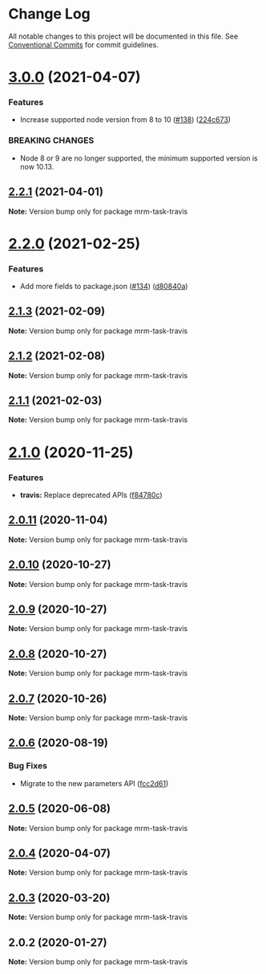 # Change Log

All notable changes to this project will be documented in this file.
See [Conventional Commits](https://conventionalcommits.org) for commit guidelines.

# [3.0.0](https://github.com/sapegin/mrm/compare/mrm-task-travis@2.2.1...mrm-task-travis@3.0.0) (2021-04-07)


### Features

* Increase supported node version from 8 to 10 ([#138](https://github.com/sapegin/mrm/issues/138)) ([224c673](https://github.com/sapegin/mrm/commit/224c67332ee71b9e275dbea1435cd9088852ff6f))


### BREAKING CHANGES

* Node 8 or 9 are no longer supported, the minimum supported version is now 10.13.





## [2.2.1](https://github.com/sapegin/mrm/compare/mrm-task-travis@2.2.0...mrm-task-travis@2.2.1) (2021-04-01)

**Note:** Version bump only for package mrm-task-travis





# [2.2.0](https://github.com/sapegin/mrm/compare/mrm-task-travis@2.1.3...mrm-task-travis@2.2.0) (2021-02-25)


### Features

* Add more fields to package.json ([#134](https://github.com/sapegin/mrm/issues/134)) ([d80840a](https://github.com/sapegin/mrm/commit/d80840a5e771976ef38cdf8a3b535a412e1097f6))





## [2.1.3](https://github.com/sapegin/mrm/compare/mrm-task-travis@2.1.2...mrm-task-travis@2.1.3) (2021-02-09)

**Note:** Version bump only for package mrm-task-travis





## [2.1.2](https://github.com/sapegin/mrm/compare/mrm-task-travis@2.1.1...mrm-task-travis@2.1.2) (2021-02-08)

**Note:** Version bump only for package mrm-task-travis





## [2.1.1](https://github.com/sapegin/mrm/compare/mrm-task-travis@2.1.0...mrm-task-travis@2.1.1) (2021-02-03)

**Note:** Version bump only for package mrm-task-travis





# [2.1.0](https://github.com/sapegin/mrm/compare/mrm-task-travis@2.0.11...mrm-task-travis@2.1.0) (2020-11-25)


### Features

* **travis:** Replace deprecated APIs ([f84780c](https://github.com/sapegin/mrm/commit/f84780cb4c370364dcd1e516c8c57f6e502f29d2))





## [2.0.11](https://github.com/sapegin/mrm/compare/mrm-task-travis@2.0.10...mrm-task-travis@2.0.11) (2020-11-04)

**Note:** Version bump only for package mrm-task-travis





## [2.0.10](https://github.com/sapegin/mrm/compare/mrm-task-travis@2.0.9...mrm-task-travis@2.0.10) (2020-10-27)

**Note:** Version bump only for package mrm-task-travis





## [2.0.9](https://github.com/sapegin/mrm/compare/mrm-task-travis@2.0.8...mrm-task-travis@2.0.9) (2020-10-27)

**Note:** Version bump only for package mrm-task-travis





## [2.0.8](https://github.com/sapegin/mrm/compare/mrm-task-travis@2.0.7...mrm-task-travis@2.0.8) (2020-10-27)

**Note:** Version bump only for package mrm-task-travis





## [2.0.7](https://github.com/sapegin/mrm/compare/mrm-task-travis@2.0.6...mrm-task-travis@2.0.7) (2020-10-26)

**Note:** Version bump only for package mrm-task-travis





## [2.0.6](https://github.com/sapegin/mrm/compare/mrm-task-travis@2.0.5...mrm-task-travis@2.0.6) (2020-08-19)


### Bug Fixes

* Migrate to the new parameters API ([fcc2d61](https://github.com/sapegin/mrm/commit/fcc2d61be7ec720b0cd4c45e3cb65c6f543a45fb))





## [2.0.5](https://github.com/sapegin/mrm/compare/mrm-task-travis@2.0.4...mrm-task-travis@2.0.5) (2020-06-08)

**Note:** Version bump only for package mrm-task-travis





## [2.0.4](https://github.com/sapegin/mrm/compare/mrm-task-travis@2.0.3...mrm-task-travis@2.0.4) (2020-04-07)

**Note:** Version bump only for package mrm-task-travis





## [2.0.3](https://github.com/sapegin/mrm/compare/mrm-task-travis@2.0.2...mrm-task-travis@2.0.3) (2020-03-20)

**Note:** Version bump only for package mrm-task-travis





## 2.0.2 (2020-01-27)

**Note:** Version bump only for package mrm-task-travis
